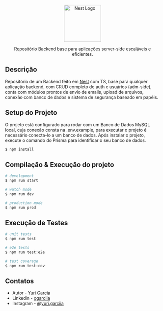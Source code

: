 <p align="center">
  <a href="http://nestjs.com/" target="blank"><img src="https://nestjs.com/img/logo-small.svg" width="120" alt="Nest Logo" /></a>
</p>

[circleci-image]: https://img.shields.io/circleci/build/github/nestjs/nest/master?token=abc123def456
[circleci-url]: https://circleci.com/gh/nestjs/nest

  <p align="center">Repositório Backend base para aplicações server-side escaláveis e eficientes.</p>
    <p align="center">
</p>

## Descrição

Repositório de um Backend feito em [Nest](https://github.com/nestjs/nest) com TS, base para qualquer aplicação backend, com CRUD completo de auth e usuários (adm-side), conta com módulos prontos de envio de emails, upload de arquivos, conexão com banco de dados e sistema de segurança baseado em papéis.

## Setup do Projeto
O projeto está configurado para rodar com um Banco de Dados MySQL local, cuja conexão consta na .env.example, para executar o projeto é necessário conecta-lo a um banco de dados. Após instalar o projeto, execute o comando do Prisma para identificar o seu banco de dados.

```bash
$ npm install
```

## Compilação & Execução do projeto

```bash
# development
$ npm run start

# watch mode
$ npm run dev

# production mode
$ npm run prod
```

## Execução de Testes

```bash
# unit tests
$ npm run test

# e2e tests
$ npm run test:e2e

# test coverage
$ npm run test:cov
```

## Contatos

- Autor - [Yuri Garcia](https://www.linkedin.com/in/ogarciia/)
- Linkedin - [ogarciia](https://www.linkedin.com/in/ogarciia/)
- Instagram - [@yuri.garciia](https://www.instagram.com/yuri.garciia?igsh=bmtiN2dlbG02cDNv)